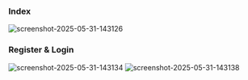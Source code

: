 ### Index
![screenshot-2025-05-31-143126](https://github.com/user-attachments/assets/710a0a7d-18c0-48f4-98e3-622bc3af96d1)
### Register & Login
![screenshot-2025-05-31-143134](https://github.com/user-attachments/assets/ae59a249-2907-4ba2-80d6-c91c0ff834f7)
![screenshot-2025-05-31-143138](https://github.com/user-attachments/assets/211cc17f-2f35-45ca-a03c-21455b91f070)
